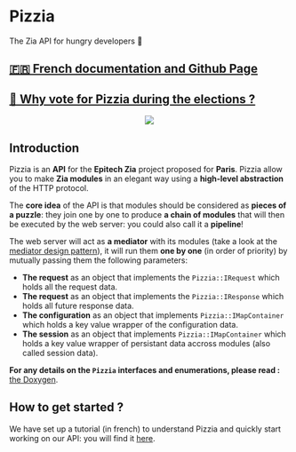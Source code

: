 # Pizzia
The Zia API for hungry developers :pizza:

## [🇫🇷 French documentation and Github Page](https://thomfree.github.io/Pizzia/)

## [👑 Why vote for Pizzia during the elections ?](https://thomfree.github.io/Pizzia/faq.html)

<center><img src="https://i.imgur.com/kIxNCUr.png"/></center>

## Introduction
Pizzia is an **API** for the **Epitech Zia** project proposed for **Paris**. Pizzia allow you to make **Zia modules** in an elegant way using a **high-level abstraction** of the HTTP protocol.

The **core idea** of the API is that modules should be considered as **pieces of a puzzle**: they join one by one to produce **a chain of modules** that will then be executed by the web server: you could also call it a **pipeline**!

The web server will act as **a mediator** with its modules (take a look at the [mediator design pattern](https://en.wikipedia.org/wiki/Mediator_pattern)), it will run them **one by one** (in order of priority) by mutually passing them the following parameters:

- **The request** as an object that implements the `Pizzia::IRequest` which holds all the request data.
- **The request** as an object that implements the `Pizzia::IResponse` which holds all future response data.
- **The configuration** as an object that implements `Pizzia::IMapContainer` which holds a key value wrapper of the configuration data.
- **The session** as an object that implements `Pizzia::IMapContainer` which holds a key value wrapper of persistant data accross modules (also called session data).

**For any details on the ```Pizzia``` interfaces and enumerations, please read :** [the Doxygen](https://thomfree.github.io/Pizzia/doxygen/namespacePizzia.html).


## How to get started ?
We have set up a tutorial (in french) to understand Pizzia and quickly start working on our API: you will find it [here](https://thomfree.github.io/Pizzia/start.html).
